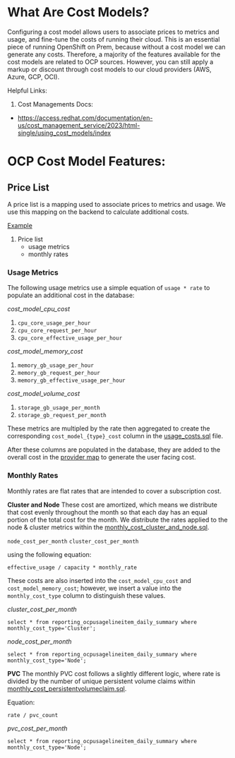 # What Are Cost Models?

Configuring a cost model allows users to associate prices to metrics and usage, and fine-tune the costs of running their cloud. This is an essential piece of running OpenShift on Prem, because without a cost model we can generate any costs. Therefore, a majority of the features available for the cost models are related to OCP sources. However, you can still apply a markup or discount through cost models to our cloud providers (AWS, Azure, GCP, OCI).


Helpful Links:
1. Cost Managements Docs:
- https://access.redhat.com/documentation/en-us/cost_management_service/2023/html-single/using_cost_models/index


# OCP Cost Model Features:

## Price List
A price list is a mapping used to associate prices to metrics and usage. We use this mapping on the backend to calculate additional costs.

[Example](https://github.com/project-koku/koku/blob/main/dev/scripts/cost_models/openshift_on_prem_cost_model.json)

1. Price list
    - usage metrics
    - monthly rates

### Usage Metrics

The following usage metrics use a simple equation of `usage * rate` to populate an additional cost in the database:

*cost_model_cpu_cost*
1. `cpu_core_usage_per_hour`
2. `cpu_core_request_per_hour`
3. `cpu_core_effective_usage_per_hour`

*cost_model_memory_cost*
1. `memory_gb_usage_per_hour`
2. `memory_gb_request_per_hour`
3. `memory_gb_effective_usage_per_hour`

*cost_model_volume_cost*
1. `storage_gb_usage_per_month`
2. `storage_gb_request_per_month`

These metrics are multipled by the rate then aggregated to create the corresponding `cost_model_{type}_cost` column in the [usage_costs.sql](https://github.com/project-koku/koku/blob/main/koku/masu/database/sql/openshift/cost_model/usage_costs.sql) file.

After these columns are populated in the database, they are added to the overall cost in the [provider map](https://github.com/project-koku/koku/blob/main/koku/api/report/ocp/provider_map.py) to generate the user facing cost.


### Monthly Rates
Monthly rates are flat rates that are intended to cover a subscription cost.

**Cluster and Node**
These cost are amortized, which means we distribute that cost evenly throughout the month so that each day has an equal portion of the total cost for the month. We distribute the rates applied to the node & cluster metrics within the [monthly_cost_cluster_and_node.sql](https://github.com/project-koku/koku/blob/main/koku/masu/database/sql/openshift/cost_model/monthly_cost_cluster_and_node.sql).

`node_cost_per_month`
`cluster_cost_per_month`

using the following equation:
```
effective_usage / capacity * monthly_rate
```

These costs are also inserted into the `cost_model_cpu_cost` and `cost_model_memory_cost`; however, we insert a value into the `monthly_cost_type` column to distinguish these values.

*cluster_cost_per_month*
```
select * from reporting_ocpusagelineitem_daily_summary where monthly_cost_type='Cluster';
```

*node_cost_per_month*
```
select * from reporting_ocpusagelineitem_daily_summary where monthly_cost_type='Node';
```

**PVC**
The monthly PVC cost follows a slightly different logic, where rate is divided by the number of unique persistent volume claims within [monthly_cost_persistentvolumeclaim.sql](https://github.com/project-koku/koku/blob/main/koku/masu/database/sql/openshift/cost_model/monthly_cost_persistentvolumeclaim.sql).

Equation:
```
rate / pvc_count
```
*pvc_cost_per_month*
```
select * from reporting_ocpusagelineitem_daily_summary where monthly_cost_type='Node';
```
